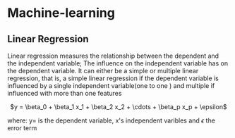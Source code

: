 # Machine-learning

## Linear Regression
Linear regression measures the relationship between the dependent and the independent variable; The influence on the independent variable has on the dependent variable. It can either be a simple or multiple linear regression, that is, a simple linear regression if the dependent variable is influenced by a single independent variable(one to one ) and multiple if influenced with more than one features  
<p align="center">
$y = \beta_0 + \beta_1 x_1 + \beta_2 x_2 + \cdots + \beta_p x_p + \epsilon$
</p>

where:
   y= is the dependent variable, x's independent varibles and $\epsilon$ the error term
